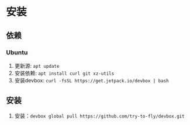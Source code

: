# 安装
## 依赖
### Ubuntu
1. 更新源: `apt update`
2. 安装依赖: `apt install curl git xz-utils`
3. 安装devbox: `curl -fsSL https://get.jetpack.io/devbox | bash`

## 安装
1. 安装：`devbox global pull https://github.com/try-to-fly/devbox.git`
